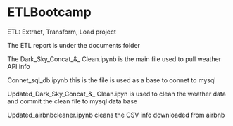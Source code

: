 # ETLBootcamp

ETL: Extract, Transform, Load project 

The ETL report is under the documents folder

The Dark_Sky_Concat_&_ Clean.ipynb is the main file used to pull weather API info

Connet_sql_db.ipynb this is the file is used as a base to connet to mysql

Updated_Dark_Sky_Concat_&_ Clean.ipyn is used to clean the weather data and commit the clean file to mysql data base

Updated_airbnbcleaner.ipynb cleans the CSV info downloaded from airbnb

